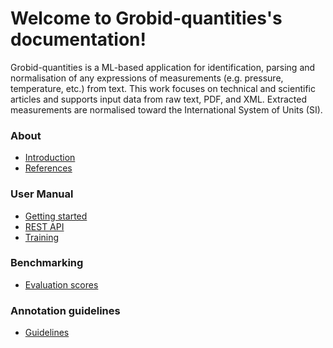 # Welcome to Grobid-quantities's documentation!

Grobid-quantities is a ML-based application for identification, parsing
and normalisation of any expressions of measurements (e.g. pressure,
temperature, etc.) from text. This work focuses on technical and
scientific articles and supports input data from raw text, PDF, and XML.
Extracted measurements are normalised toward the International System of
Units (SI).

### About

* [Introduction](introduction.md) 
* [References](references.md)

### User Manual

* [Getting started](gettingStarted.md)
* [REST API](restAPI.md)
* [Training](training.md)

### Benchmarking
* [Evaluation scores](evaluation-scores.md)

### Annotation guidelines
* [Guidelines](guidelines.md)


